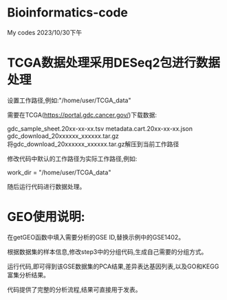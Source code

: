 # Bioinformatics-code
My codes
2023/10/30下午








TCGA数据处理采用DESeq2包进行数据处理
====
设置工作路径,例如:"/home/user/TCGA_data"

需要在TCGA(https://portal.gdc.cancer.gov/)下载数据:

gdc_sample_sheet.20xx-xx-xx.tsv
metadata.cart.20xx-xx-xx.json
gdc_download_20xxxxxx_xxxxxx.tar.gz    
将gdc_download_20xxxxxx_xxxxxx.tar.gz解压到当前工作路径

修改代码中默认的工作路径为实际工作路径,例如:

work_dir = "/home/user/TCGA_data"

随后运行代码进行数据处理。

  

  



  

  




GEO使用说明:   
====  
在getGEO函数中填入需要分析的GSE ID,替换示例中的GSE1402。  

根据数据集的样本信息,修改step3中的分组代码,生成自己需要的分组方式。  

运行代码,即可得到该GSE数据集的PCA结果,差异表达基因列表,以及GO和KEGG富集分析结果。  

代码提供了完整的分析流程,结果可直接用于发表。   





  







